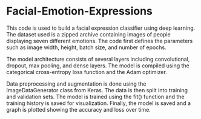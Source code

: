 # Facial-Emotion-Expressions
This code is used to build a facial expression classifier using deep learning. The dataset used is a zipped archive containing images of people displaying seven different emotions. The code first defines the parameters such as image width, height, batch size, and number of epochs.

The model architecture consists of several layers including convolutional, dropout, max pooling, and dense layers. The model is compiled using the categorical cross-entropy loss function and the Adam optimizer.

Data preprocessing and augmentation is done using the ImageDataGenerator class from Keras. The data is then split into training and validation sets. The model is trained using the fit() function and the training history is saved for visualization. Finally, the model is saved and a graph is plotted showing the accuracy and loss over time.
